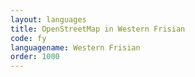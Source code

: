 ```yaml
---
layout: languages
title: OpenStreetMap in Western Frisian
code: fy
languagename: Western Frisian
order: 1000
---
```

